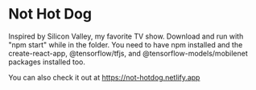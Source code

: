 # Not Hot Dog

Inspired by Silicon Valley, my favorite TV show. Download and run with "npm start" while in the folder. You need to have npm installed and the create-react-app, @tensorflow/tfjs, and @tensorflow-models/mobilenet packages installed too. 

You can also check it out at https://not-hotdog.netlify.app
